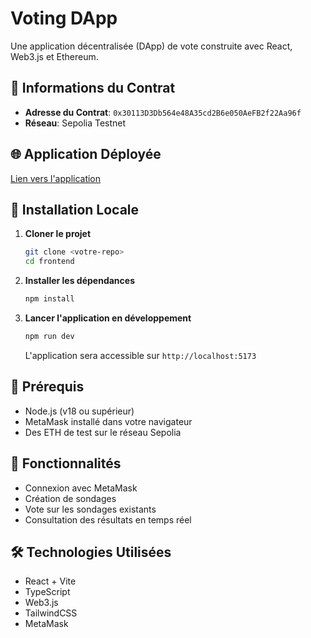 # Voting DApp

Une application décentralisée (DApp) de vote construite avec React, Web3.js et Ethereum.

## 📝 Informations du Contrat

- **Adresse du Contrat**: `0x30113D3Db564e48A35cd2B6e050AeFB2f22Aa96f`
- **Réseau**: Sepolia Testnet

## 🌐 Application Déployée

[Lien vers l'application](https://blockchain-eight-gamma.vercel.app/) 

## 🚀 Installation Locale

1. **Cloner le projet**
   ```bash
   git clone <votre-repo>
   cd frontend
   ```

2. **Installer les dépendances**
   ```bash
   npm install
   ```

3. **Lancer l'application en développement**
   ```bash
   npm run dev
   ```
   L'application sera accessible sur `http://localhost:5173`

## 🔧 Prérequis

- Node.js (v18 ou supérieur)
- MetaMask installé dans votre navigateur
- Des ETH de test sur le réseau Sepolia

## 📱 Fonctionnalités

- Connexion avec MetaMask
- Création de sondages
- Vote sur les sondages existants
- Consultation des résultats en temps réel

## 🛠 Technologies Utilisées

- React + Vite
- TypeScript
- Web3.js
- TailwindCSS
- MetaMask


